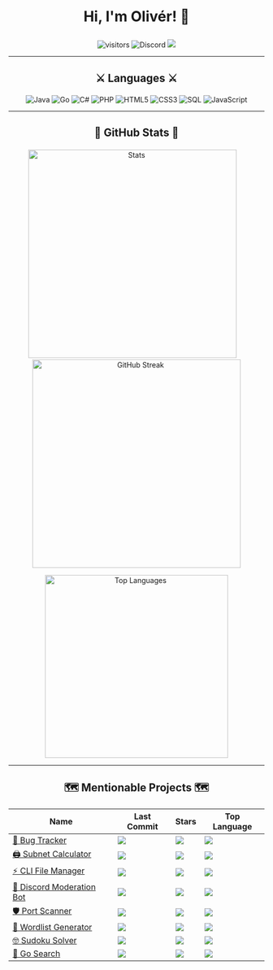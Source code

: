 # <p align="center">Hi, I'm Olivér! 👋 </p>
<p align="center">
  <img src="https://visitor-badge.glitch.me/badge?page_id=0l1v3rr" alt="visitors" title="visitors">
  <img src="https://img.shields.io/badge/Olivér%236178-%23586aea.svg?logo=discord&logoColor=white" alt="Discord" title="Discord">
  <a href="https://www.linkedin.com/in/0l1v3rr/"><img src="https://img.shields.io/badge/LinkedIn-%230077B5.svg?logo=linkedin&logoColor=white"></a>
</p>

<hr>

## <p align="center">⚔️ Languages ⚔️</p>
<p align="center">
  <img src="https://img.shields.io/badge/java-%23ED8B00.svg?style=for-the-badge&logo=java&logoColor=white" alt="Java" title="Java">
  <img src="https://img.shields.io/badge/go-%2300ADD8.svg?style=for-the-badge&logo=go&logoColor=white" alt="Go" title="Go">
  <img src="https://img.shields.io/badge/c%23-%23239120.svg?style=for-the-badge&logo=c-sharp&logoColor=white" alt="C#" title="C#">
  <img src="https://img.shields.io/badge/php-%23777bb4.svg?style=for-the-badge&logo=php&logoColor=white" alt="PHP" title="PHP">
  <img src="https://img.shields.io/badge/html5-%23E34C26.svg?style=for-the-badge&logo=html5&logoColor=white" alt="HTML5" title="HTML5">
  <img src="https://img.shields.io/badge/css3-%23563D7C.svg?style=for-the-badge&logo=css3&logoColor=white" alt="CSS3" title="CSS3">
  <img src="https://img.shields.io/badge/sql-%2300618A.svg?style=for-the-badge&logo=mysql&logoColor=white" alt="SQL" title="SQL">
  <img src="https://img.shields.io/badge/javascript-%23323330.svg?style=for-the-badge&logo=javascript&logoColor=%23F7DF1E" alt="JavaScript" title="JavaScript">
</p>

<hr>

## <p align="center">👑 GitHub Stats 👑</p>

<p align="center">
  <img width="410px" src="https://github-readme-stats.vercel.app/api?username=0l1v3rr&&show_icons=true&title_color=59A5FA&icon_color=ef8065&text_color=C7D4E2&border_color=30363d&bg_color=0d1117&count_private=true&include_all_commits=true" alt="Stats" title="Stats">
  &nbsp;&nbsp;&nbsp;
  <img width="410px" src="https://github-readme-streak-stats.herokuapp.com/?user=0l1v3rr&background=0D1117&border=30363d&stroke=30363d&dates=8b949e&sideNums=59A5FA&sideLabels=59A5FA&currStreakNum=C9D1D2&ring=EF8065&fire=EF8065&currStreakLabel=EF8065" alt="GitHub Streak" title="GitHub Streak">
</p>

<p align="center">
  <img width="360px" src="https://github-readme-stats.vercel.app/api/top-langs/?username=0l1v3rr&langs_count=10&title_color=59A5FA&icon_color=3498db&text_color=C7D4E2&border_color=30363d&bg_color=0d1117&layout=compact&color=C7D4E2" alt="Top Languages" title="Top Languages">
</p>

<hr>

## <p align="center">🗺️ Mentionable Projects 🗺️</p>
<div align="center">
  
  | Name | Last Commit | Stars | Top Language |
  | ---- | ----------- | ----- | ------------ |
  | <a href="https://github.com/0l1v3rr/bug-tracker">📲 Bug Tracker</a> | <img src="https://img.shields.io/github/last-commit/0l1v3rr/bug-tracker"> | <img src="https://img.shields.io/github/stars/0l1v3rr/bug-tracker?color=important"> | <img src="https://img.shields.io/github/languages/top/0l1v3rr/bug-tracker"> |
  | <a href="https://github.com/0l1v3rr/subnet-calculator">🖨️ Subnet Calculator</a> | <img src="https://img.shields.io/github/last-commit/0l1v3rr/subnet-calculator"> | <img src="https://img.shields.io/github/stars/0l1v3rr/subnet-calculator?color=important"> | <img src="https://img.shields.io/github/languages/top/0l1v3rr/subnet-calculator"> |
  | <a href="https://github.com/0l1v3rr/cli-file-manager">⚡ CLI File Manager</a> | <img src="https://img.shields.io/github/last-commit/0l1v3rr/cli-file-manager"> | <img src="https://img.shields.io/github/stars/0l1v3rr/cli-file-manager?color=important"> | <img src="https://img.shields.io/github/languages/top/0l1v3rr/cli-file-manager"> |
  | <a href="https://github.com/0l1v3rr/discordjs-simple-moderation ">🚓 Discord Moderation Bot</a> | <img src="https://img.shields.io/github/last-commit/0l1v3rr/discordjs-simple-moderation"> | <img src="https://img.shields.io/github/stars/0l1v3rr/discordjs-simple-moderation?color=important"> | <img src="https://img.shields.io/github/languages/top/0l1v3rr/discordjs-simple-moderation"> |
  | <a href="https://github.com/0l1v3rr/port-scanner">🛡️ Port Scanner</a> | <img src="https://img.shields.io/github/last-commit/0l1v3rr/port-scanner"> | <img src="https://img.shields.io/github/stars/0l1v3rr/port-scanner?color=important"> | <img src="https://img.shields.io/github/languages/top/0l1v3rr/port-scanner"> |
  | <a href="https://github.com/0l1v3rr/wordlist-generator">📰 Wordlist Generator</a> | <img src="https://img.shields.io/github/last-commit/0l1v3rr/wordlist-generator"> | <img src="https://img.shields.io/github/stars/0l1v3rr/wordlist-generator?color=important"> | <img src="https://img.shields.io/github/languages/top/0l1v3rr/wordlist-generator"> |
  | <a href="https://github.com/0l1v3rr/sudoku-solver">🤓 Sudoku Solver</a> | <img src="https://img.shields.io/github/last-commit/0l1v3rr/sudoku-solver"> | <img src="https://img.shields.io/github/stars/0l1v3rr/sudoku-solver?color=important"> | <img src="https://img.shields.io/github/languages/top/0l1v3rr/sudoku-solver"> |
  | <a href="https://github.com/0l1v3rr/go-search">🔎 Go Search</a> | <img src="https://img.shields.io/github/last-commit/0l1v3rr/go-search"> | <img src="https://img.shields.io/github/stars/0l1v3rr/go-search?color=important"> | <img src="https://img.shields.io/github/languages/top/0l1v3rr/go-search"> |
  
</div>
